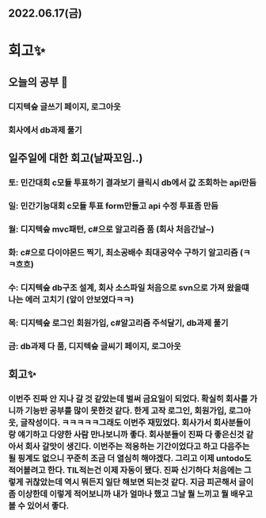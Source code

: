 ## 2022.06.17(금)
# 회고✨ 

## 오늘의 공부 🎉
### 디지텍숲 글쓰기 페이지, 로그아웃
### 회사에서 db과제 풀기

## 일주일에 대한 회고(날짜꼬임..)

### 토: 민간대회 c모듈 투표하기 결과보기 클릭시 db에서 값 조회하는 api만듬
### 일: 민간기능대회 c모듈 투표 form만들고 api 수정 투표좀 만듬
### 월: 디지텍숲 mvc패턴, c#으로 알고리즘 품 (회사 처음간날~)
### 화: c#으로 다이야몬드 찍기, 최소공배수 최대공약수 구하기 알고리즘 (ㅋㅋ흐흐)
### 수: 디지텍숲 db구조 설계, 회사 소스파일 처음으로 svn으로 가져 왔을떄 나는 에러 고치기 (앞이 안보였다ㅋㅋ)
### 목: 디지텍숲 로그인 회원가입, c#알고리즘 주석달기, db과제 풀기
### 금: db과제 다 품, 디지텍숲 글씨기 페이지, 로그아웃

## 회고✨
### 이번주 진짜 안 지나 갈 것 같았는데 벌써 금요일이 되었다. 확실히 회사를 가니까 기능반 공부를 많이 못한것 같다. 한게 고작 로그인, 회원가입, 로그아웃, 글작성이다. ㅋㅋㅋㅋㅋ그래도 이번주 재밌었다. 회사가서 회사분들이랑 얘기하고 다양한 사람 만나보니까 좋다. 회사분들이 진짜 다 좋은신것 같아서 회사 갈맛이 생긴다. 이번주는 적응하는 기간이었다고 하고 다음주는 될 핑계도 없으니 꾸준히 조금 더 열심히 해야겠다. 그리고 이제 untodo도 적어볼려고 한다. TIL적는건 이제 자동이 됐다. 진짜 신기하다 처음에는 그렇게 귀찮았는데 역시 뭐든지 일단 해보면 되는것 같다. 지금 피곤해서 글이 좀 이상한데 이렇게 적어보니까 내가 얼마나 했고 그날 뭘 느끼고 뭘 배우고 볼 수 있어서 좋다.
